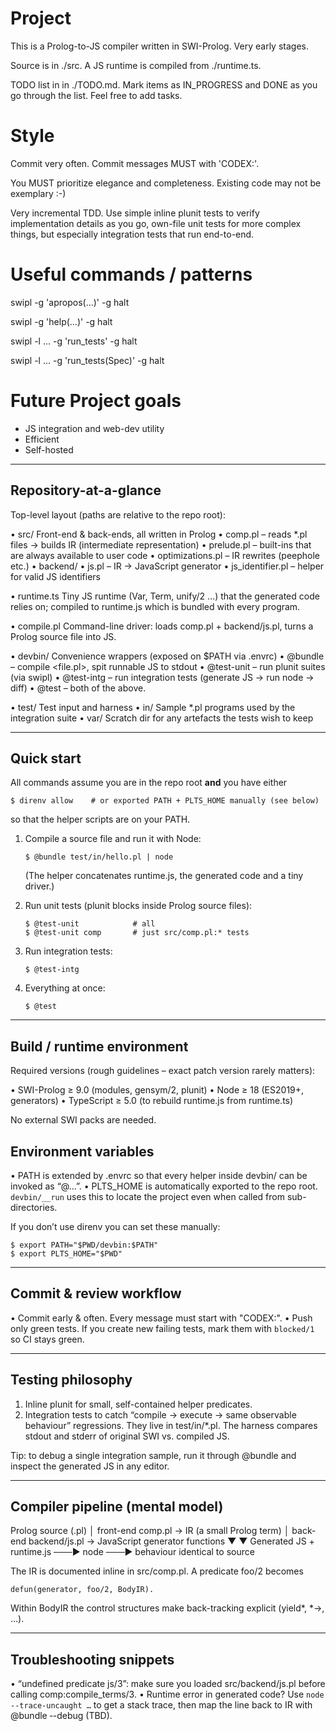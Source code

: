 # Project

This is a Prolog-to-JS compiler written in SWI-Prolog. Very early stages.

Source is in ./src. A JS runtime is compiled from ./runtime.ts.

TODO list in in ./TODO.md. Mark items as IN_PROGRESS and DONE as you go
through the list. Feel free to add tasks.


# Style

Commit very often. Commit messages MUST with 'CODEX:'.

You MUST prioritize elegance and completeness. Existing code may not be
exemplary :-)

Very incremental TDD. Use simple inline plunit tests to verify
implementation details as you go, own-file unit tests for more complex
things, but especially integration tests that run end-to-end.

# Useful commands / patterns

swipl -g 'apropos(...)' -g halt

swipl -g 'help(...)' -g halt

swipl -l ... -g 'run_tests' -g halt

swipl -l ... -g 'run_tests(Spec)' -g halt

# Future Project goals

* JS integration and web-dev utility 
* Efficient
* Self-hosted


-------------------------------------------------------------------------------
Repository-at-a-glance
-------------------------------------------------------------------------------

Top-level layout (paths are relative to the repo root):

• src/               Front-end & back-ends, all written in Prolog
  • comp.pl          – reads *.pl files → builds IR (intermediate representation)
  • prelude.pl       – built-ins that are always available to user code
  • optimizations.pl – IR rewrites (peephole etc.)
  • backend/
    • js.pl          – IR → JavaScript generator
    • js_identifier.pl – helper for valid JS identifiers

• runtime.ts         Tiny JS runtime (Var, Term, unify/2 …) that the generated
                     code relies on; compiled to runtime.js which is bundled
                     with every program.

• compile.pl         Command-line driver: loads comp.pl + backend/js.pl, turns a
                     Prolog source file into JS.

• devbin/            Convenience wrappers (exposed on $PATH via .envrc)
  • @bundle          – compile <file.pl>, spit runnable JS to stdout
  • @test-unit       – run plunit suites       (via swipl)
  • @test-intg       – run integration tests  (generate JS → run node → diff)
  • @test            – both of the above.

• test/              Test input and harness
  • in/              Sample *.pl programs used by the integration suite
  • var/             Scratch dir for any artefacts the tests wish to keep

-------------------------------------------------------------------------------
Quick start
-------------------------------------------------------------------------------

All commands assume you are in the repo root **and** you have either

    $ direnv allow    # or exported PATH + PLTS_HOME manually (see below)

so that the helper scripts are on your PATH.

1. Compile a source file and run it with Node:

       $ @bundle test/in/hello.pl | node

   (The helper concatenates runtime.js, the generated code and a tiny driver.)

2. Run unit tests (plunit blocks inside Prolog source files):

       $ @test-unit            # all
       $ @test-unit comp       # just src/comp.pl:* tests

3. Run integration tests:

       $ @test-intg

4. Everything at once:

       $ @test

-------------------------------------------------------------------------------
Build / runtime environment
-------------------------------------------------------------------------------

Required versions (rough guidelines – exact patch version rarely matters):

• SWI-Prolog ≥ 9.0   (modules, gensym/2, plunit)
• Node ≥ 18          (ES2019+, generators)
• TypeScript ≥ 5.0   (to rebuild runtime.js from runtime.ts)

No external SWI packs are needed.

Environment variables
---------------------

• PATH is extended by .envrc so that every helper inside devbin/ can be
  invoked as “@…”.
• PLTS_HOME is automatically exported to the repo root.  `devbin/__run` uses
  this to locate the project even when called from sub-directories.

If you don’t use direnv you can set these manually:

    $ export PATH="$PWD/devbin:$PATH"
    $ export PLTS_HOME="$PWD"

-------------------------------------------------------------------------------
Commit & review workflow
-------------------------------------------------------------------------------

• Commit early & often.  Every message must start with "CODEX:".
• Push only green tests.  If you create new failing tests, mark them with
  `blocked/1` so CI stays green.

-------------------------------------------------------------------------------
Testing philosophy
-------------------------------------------------------------------------------

1. Inline plunit for small, self-contained helper predicates.
2. Integration tests to catch “compile → execute → same observable behaviour”
   regressions.  They live in test/in/*.pl.  The harness compares stdout and
   stderr of original SWI vs. compiled JS.

Tip: to debug a single integration sample, run it through @bundle and inspect
the generated JS in any editor.

-------------------------------------------------------------------------------
Compiler pipeline (mental model)
-------------------------------------------------------------------------------

   Prolog source (.pl)
        │  front-end            comp.pl   →  IR (a small Prolog term)
        │  back-end             backend/js.pl →  JavaScript generator functions
        ▼                          ▼
   Generated JS  +  runtime.js  ───►  node  ───► behaviour identical to source

The IR is documented inline in src/comp.pl.  A predicate foo/2 becomes

    defun(generator, foo/2, BodyIR).

Within BodyIR the control structures make back-tracking explicit (yield*, *->, …).

-------------------------------------------------------------------------------
Troubleshooting snippets
-------------------------------------------------------------------------------

• “undefined predicate js/3”:  make sure you loaded src/backend/js.pl before
  calling comp:compile_terms/3.
• Runtime error in generated code?  Use   `node --trace-uncaught …`  to get a
  stack trace, then map the line back to IR with @bundle ‑-debug (TBD).

